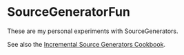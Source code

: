 # SourceGeneratorFun

These are my personal experiments with SourceGenerators.

See also the [Incremental Source Generators Cookbook](https://github.com/dotnet/roslyn/blob/bc83d424e652917978016bcdf721cd9e7205535a/docs/features/incremental-generators.cookbook.md#summary).
